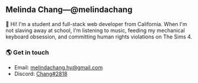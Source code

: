 ## Melinda Chang&mdash;@melindachang

👋 Hi! I'm a student and full-stack web developer from California. When I'm not slaving away at school, I'm listening to music, feeding my mechanical keyboard obsession, and committing human rights violations on The Sims 4.

### 🌎 Get in touch
- Email: melindachang.hy@gmail.com
- Discord: [Chang#2818](https://dsc.bio/chang)
